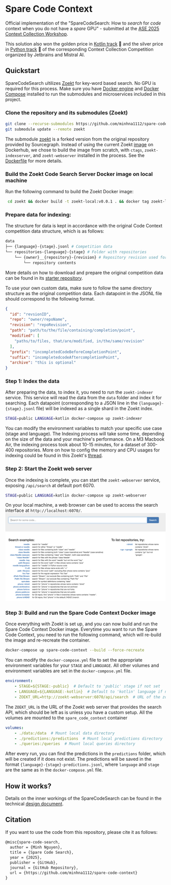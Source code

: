 # Spare Code Context

Official implementation of the "SpareCodeSearch: How to *search* for *code* context when you do not have a *spare* GPU" - submitted at the [ASE 2025 Context Collection Workshop](https://jetbrains-research.github.io/ase2025-context-collection-workshop/).

This solution also won the golden price in [Kotlin track](https://lp.jetbrains.com/research/context-collection-competition/?tab-1756138596455-4232=kotlin) 🥇 and the silver price in [Python track](https://lp.jetbrains.com/research/context-collection-competition/?tab-1756138596455-4232=python) 🥈 of the corresponding Context Collection Competition organized by Jetbrains and Mistral AI.

## Quickstart
SpareCodeSearch ultilizes [Zoekt](https://github.com/sourcegraph/zoekt) for key-word based search. No GPU is required for this process. Make sure you have [Docker engine](https://docs.docker.com/engine/) and [Docker Compose](https://docs.docker.com/compose/install/) installed to run the submodules and microservices included in this project.
### Clone the repository and its submodules (Zoekt)
```bash
git clone --recurse-submodules https://github.com/minhna1112/spare-code-search.git
git submodule update --remote zoekt
```
The submodule [zoekt](https://github.com/minhna1112/zoekt) is a forked version from the original repository provided by Sourcegraph. Instead of using the current Zoekt [image](https://hub.docker.com/r/sourcegraph/zoekt) on Dockerhub, we chose to build the image from scratch, with `ctags`, `zoekt-indexserver`, and `zoekt-webserver` installed in the process. See the [Dockerfile](https://github.com/minhna1112/zoekt/blob/main/Dockerfile) for more details.
### Build the Zoekt Code Search Server Docker image on local machine
Run the following command to build the Zoekt Docker image:
```bash
 cd zoekt && docker build -t zoekt-local:v0.0.1 . && docker tag zoekt-local:v0.0.1 zoekt-local:latest
```
### Prepare data for indexing:
The structure for data is kept in accordance with the original Code Context competition data structure, which is as follows:
```bash
data
├── {language}-{stage}.jsonl # Competition data
└── repositories-{language}-{stage} # Folder with repositories
    └── {owner}__{repository}-{revision} # Repository revision used for collecting context
        └── repository contents
```
More details on how to download and prepare the original competition data can be found in its [starter repository](https://github.com/JetBrains-Research/ase2025-starter-kit?tab=readme-ov-file#getting-started).

To use your own custom data, make sure to follow the same directory structure as the original competition data. Each datapoint in the JSONL file should correspond to the following format.
```json
{
  "id": "revsionID",
  "repo": "owner/repoName",
  "revision": "repoRevision",
  "path": "path/to/the/file/containing/completion/point",
  "modified": [
    "paths/to/files, that/are/modified, in/the/same/revision"
  ],
  "prefix": "incompletedCodeBeforeCompletionPoint",
  "suffix": "incompletedcodeAftercompletionPoint",
  "archive": "this is optional"
}
```
### Step 1: Index the data
After preparing the data, to index it, you need to run the `zoekt-indexer` service. This service will read the data from the `data` folder and index it for searching. Each datapoint (corresponding to a JSON line in the `{language}-{stage}.jsonl` file) will be indexed as a single shard in the Zoekt index.
```bash
STAGE=public LANGUAGE=kotlin docker-compose up zoekt-indexer
```
You can modify the environment variables to match your specific use case (stage and language). The Indexing process will take some time, depending on the size of the data and your machine's performance. On a M3 Macbook Air, the indexing process took about 10-15 minutes, for a dataset of 300-400 repositories. More on how to config the memory and CPU usages for indexing could be found in this Zoekt's [thread](https://github.com/sourcegraph/zoekt/issues/840). 
### Step 2: Start the Zoekt web server
 Once the indexing is complete, you can start the `zoekt-webserver` service, exposing `/api/search` at default port 6070. 
```bash
STAGE=public LANGUAGE=kotlin docker-compose up zoekt-webserver
```
On your local machine, a web browser can be used to access the search interface at `http://localhost:6070/`.
 ![Zoekt's UI for Code Search webserver](docs/figs/image.png)
### Step 3: Build and run the Spare Code Context Docker image
Once everything with Zoekt is set up, and you can now build and run the Spare Code Context Docker image. Everytime you want to run the Spare Code Context, you need to run the following command, which will re-build the image and re-recreate the container.
```bash
docker-compose up spare-code-context --build --force-recreate
```
You can modify the `docker-compose.yml` file to set the appropriate environment variables for your `STAGE` and `LANGUAGE`. All other volumes and environment variables are set in the `docker-compose.yml` file.
```yml
environment:
    - STAGE=${STAGE:-public}  # Default to 'public' stage if not set
    - LANGUAGE=${LANGUAGE:-kotlin}  # Default to 'kotlin' language if not set
    - ZOEKT_URL=http://zoekt-webserver:6070/api/search  # URL of the zoekt web server
```
The `ZOEKT_URL` is the URL of the Zoekt web server that provides the search API, which should be left as is unless you have a custom setup.
All the volumes are mounted to the `spare_code_context` container
```yml
volumes:
    - ./data:/data  # Mount local data directory
    - ./predictions:/predictions  # Mount local predictions directory
    - ./queries:/queries  # Mount local queries directory
```
After every run, you can find the predictions in the `predictions` folder, which will be created if it does not exist. The predictions will be saved in the format `{language}-{stage}-predictions.jsonl`, where `language` and `stage` are the same as in the `docker-compose.yml` file.

## How it works?
Details on the inner workings of the SpareCodeSearch can be found in the technical [design document](docs/how_it_works.md).

## Citation
If you want to use the code from this repository, please cite it as follows:

```
@misc{spare-code-search,
  author = {Minh Nguyen},
  title = {Spare Code Search},
  year = {2025},
  publisher = {GitHub},
  journal = {GitHub Repository},
  url = {https://github.com/minhna1112/spare-code-context}
}
